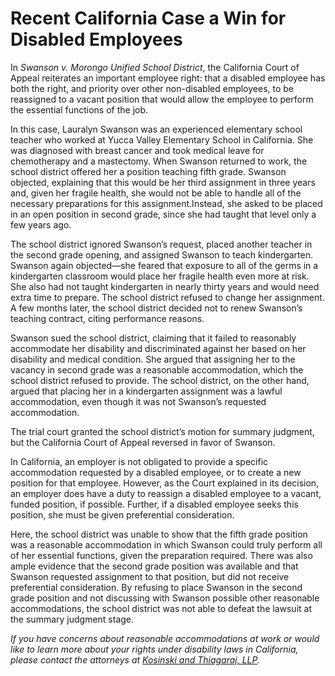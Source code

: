 # Recent California Case a Win for Disabled Employees

In _Swanson v. Morongo Unified School District_, the California Court of Appeal reiterates an important employee right: that a disabled employee has both the right, and priority over other non-disabled employees, to be reassigned to a vacant position that would allow the employee to perform the essential functions of the job.

In this case, Lauralyn Swanson was an experienced elementary school teacher who worked at Yucca Valley Elementary School in California. She was diagnosed with breast cancer and took medical leave for chemotherapy and a mastectomy. When Swanson returned to work, the school district offered her a position teaching fifth grade. Swanson objected, explaining that this would be her third assignment in three years and, given her fragile health, she would not be able to handle all of the necessary preparations for this assignment.Instead, she asked to be placed in an open position in second grade, since she had taught that level only a few years ago.

The school district ignored Swanson’s request, placed another teacher in the second grade opening, and assigned Swanson to teach kindergarten. Swanson again objected—she feared that exposure to all of the germs in a kindergarten classroom would place her fragile health even more at risk. She also had not taught kindergarten in nearly thirty years and would need extra time to prepare. The school district refused to change her assignment. A few months later, the school district decided not to renew Swanson’s teaching contract, citing performance reasons.

Swanson sued the school district, claiming that it failed to reasonably accommodate her disability and discriminated against her based on her disability and medical condition. She argued that assigning her to the vacancy in second grade was a reasonable accommodation, which the school district refused to provide. The school district, on the other hand, argued that placing her in a kindergarten assignment was a lawful accommodation, even though it was not Swanson’s requested accommodation.

The trial court granted the school district’s motion for summary judgment, but the California Court of Appeal reversed in favor of Swanson.

In California, an employer is not obligated to provide a specific accommodation requested by a disabled employee, or to create a new position for that employee. However, as the Court explained in its decision, an employer does have a duty to reassign a disabled employee to a vacant, funded position, if possible. Further, if a disabled employee seeks this position, she must be given preferential consideration.

Here, the school district was unable to show that the fifth grade position was a reasonable accommodation in which Swanson could truly perform all of her essential functions, given the preparation required. There was also ample evidence that the second grade position was available and that Swanson requested assignment to that position, but did not receive preferential consideration. By refusing to place Swanson in the second grade position and not discussing with Swanson possible other reasonable accommodations, the school district was not able to defeat the lawsuit at the summary judgment stage. 

_If you have concerns about reasonable accommodations at work or would like to learn more about your rights under disability laws in California, please contact the attorneys at [Kosinski and Thiagaraj, LLP](/)._
